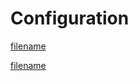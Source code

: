 # Configuration

[filename](config/backend-url.md ':include')

[filename](config/iris-license.md ':include')